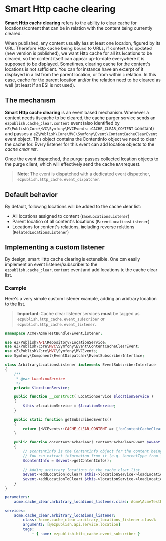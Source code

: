 # Smart Http cache clearing

**Smart Http cache clearing** refers to the ability to clear cache for locations/content that can be in relation with
the content being currently cleared.

When published, any content usually has at least one location, figured by its URL. Therefore Http cache being bound to 
URLs, if content `A` is updated (new version is published), we want Http cache for all its locations to be cleared, so 
the content itself can appear up-to-date everywhere it is supposed to be displayed.
Sometimes, clearing cache for the content's locations is not sufficient. You can for instance have an excerpt of it displayed
in a list from the parent location, or from within a relation. In this case, cache for the parent location and/or the relation
need to be cleared as well (at least if an ESI is not used).

## The mechanism
**Smart Http cache clearing** is an event based mechanism.
Whenever a content needs its cache to be cleared, the cache purger service sends an `ezpublish.cache_clear.content` event
(also identified by `eZ\Publish\Core\MVC\Symfony\MVCEvents::CACHE_CLEAR_CONTENT` constant) and passes a
`eZ\Publish\Core\MVC\Symfony\Event\ContentCacheClearEvent` event object. This object contains the ContentInfo object
we need to clear the cache for. Every listener for this event can add location objects to the *cache clear list*.

Once the event dispatched, the purger passes collected location objects to the purge client, which will effectively
send the cache `BAN` request.

> **Note**: The event is dispatched with a dedicated event dispatcher, `ezpublish.http_cache.event_dispatcher`.

## Default behavior
By default, following locations will be added to the cache clear list:

* All locations assigned to content (`BaseLocationsListener`)
* Parent location of all content's locations (`ParentLocationsListener`)
* Locations for content's relations, including reverse relations (`RelatedLocationsListener`)

## Implementing a custom listener
By design, smart Http cache clearing is extensible. One can easily implement an event listener/subscriber to the 
`ezpublish.cache_clear.content` event and add locations to the cache clear list.

### Example
Here's a very simple custom listener example, adding an arbitrary location to the list.

> **Important**: Cache clear listener services **must** be tagged as `ezpublish.http_cache.event_subscriber` or 
> `ezpublish.http_cache.event_listener`.

```php
namespace Acme\AcmeTestBundle\EventListener;

use eZ\Publish\API\Repository\LocationService;
use eZ\Publish\Core\MVC\Symfony\Event\ContentCacheClearEvent;
use eZ\Publish\Core\MVC\Symfony\MVCEvents;
use Symfony\Component\EventDispatcher\EventSubscriberInterface;

class ArbitraryLocationsListener implements EventSubscriberInterface
{
    /**
     * @var LocationService
     */
    private $locationService;

    public function __construct( LocationService $locationService )
    {
        $this->locationService = $locationService;
    }

    public static function getSubscribedEvents()
    {
        return [MVCEvents::CACHE_CLEAR_CONTENT => ['onContentCacheClear', 100]];
    }

    public function onContentCacheClear( ContentCacheClearEvent $event )
    {
        // $contentInfo is the ContentInfo object for the content being cleared.
        // You can extract information from it (e.g. ContentType from its contentTypeId), using appropriate Repository services.
        $contentInfo = $event->getContentInfo();
        
        // Adding arbitrary locations to the cache clear list.
        $event->addLocationToClear( $this->locationService->loadLocation( 123 ) );
        $event->addLocationToClear( $this->locationService->loadLocation( 456 ) );
    }
}
```

```yaml
parameters:
    acme.cache_clear.arbitrary_locations_listener.class: Acme\AcmeTestBundle\EventListener\ArbitraryLocationsListener

services:
    acme.cache_clear.arbitrary_locations_listener:
        class: %acme.cache_clear.arbitrary_locations_listener.class%
        arguments: [@ezpublish.api.service.location]
        tags:
            - { name: ezpublish.http_cache.event_subscriber }
```
